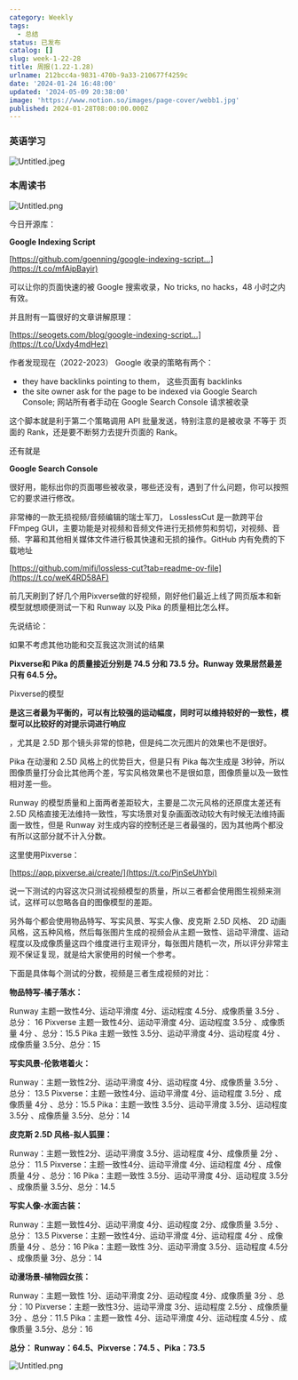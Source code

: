 ```yaml
---
category: Weekly
tags:
  - 总结
status: 已发布
catalog: []
slug: week-1-22-28
title: 周报(1.22-1.28)
urlname: 212bcc4a-9831-470b-9a33-210677f4259c
date: '2024-01-24 16:48:00'
updated: '2024-05-09 20:38:00'
image: 'https://www.notion.so/images/page-cover/webb1.jpg'
published: 2024-01-28T08:00:00.000Z
---
```


### 英语学习


![Untitled.jpeg](https://prod-files-secure.s3.us-west-2.amazonaws.com/5d24fe63-e567-4804-86f9-9fdc62e13082/13f89310-e18e-4344-b5f8-95c58ff07f1e/Untitled.jpeg?X-Amz-Algorithm=AWS4-HMAC-SHA256&X-Amz-Content-Sha256=UNSIGNED-PAYLOAD&X-Amz-Credential=ASIAZI2LB466XYWI7B5E%2F20250415%2Fus-west-2%2Fs3%2Faws4_request&X-Amz-Date=20250415T213457Z&X-Amz-Expires=3600&X-Amz-Security-Token=IQoJb3JpZ2luX2VjEKv%2F%2F%2F%2F%2F%2F%2F%2F%2F%2FwEaCXVzLXdlc3QtMiJHMEUCIHZW3Swbc3Oq%2BnlfofG5%2FIPhNzwKDuSb5%2BK95hFyir1MAiEAjlpbzy%2FDc8s0hpZtef6U3mTlOevft4Joybx1somijMcq%2FwMINBAAGgw2Mzc0MjMxODM4MDUiDPytyujB1634v6bC8SrcA5C1i%2BZGUN8kYHOhg1MPvIs3l5SGdPb2a6AJZb6I5oUL%2FaKbN6Vlfv2cKh%2FmSvls2uH%2BdQ7z1Mp2efRldqCviVCTFBGMG965EDNI17iDkZ0JowpYNw6nnYhOyJbN9EkoZ0UG5zzcMmIzL0XDaNuralIl8nrWRpDSw0h4NIeWTYx7PEuZIgJMG8UzXkrmsGiB0GTHiOOPwuk9mAXJYopFeeA1mkYDO8jd0TCxUyiM8Jjq9iOhACi36bkxrNaDgVP2Cz%2BRnkwFUM%2FcHAn6esAHYeWUvW8IHS05hJd26hO3Ff%2B5hzUJoD8OzEc0K6mdtcvaZWUtE%2FtiSYHPVunTM8RYmgOWW8s7xcj0PDbJnGx2AIbiIN7hda%2Fw%2FS7DrNdHULHgzJQIWgmjY5KSZogrZN8yLqu%2FhaeCCsJ%2Ff7%2FugaOuyXSh2ZyEZGUi23VINjWyb611Ma2EzX8%2FRttq30kuWb%2FDp3vfP%2Fp%2Bv4%2FHHaq73ZOH4esNXXEc7NcUFGExoWVaxgdIlAmxLgvr4J%2BsNuq2IRlLs1lmlw1f%2BfojIGfQzd%2FWIaoUQIGgTY0p190ba1GaTyKdbN9BXER2SU8o4S81jnKW77ecPwyN0KL5G149p80HyxWSMQNibkCriILgGu4RMLPV%2Br8GOqUB4H060XNA%2BoUFGNWRIKFN7WsbTWLZ5CNIiSZ39LAdVmJ%2F83zYgrcwvBTw74gYkWvMmON9XXLYC3nO2iCTw0s7WbhkzRbMX8u%2Fnsgv2jPrQt%2Fx%2BjwkwTCTZffAhYv8L5s7SL0bAHYHG8Fq7E4rRzpUHcCoCqdjbJZJf8zrkhgyQ%2BbrwlRiMjM3JC7zknnzDxoVU%2FQRoP7MLS%2FeofnuPogJQP7QlVrt&X-Amz-Signature=837a562afb46c9f29eff7858de68a570a9728ab886300ffdc832ca16fce1dcb3&X-Amz-SignedHeaders=host&x-id=GetObject)


### 本周读书


![Untitled.png](https://prod-files-secure.s3.us-west-2.amazonaws.com/5d24fe63-e567-4804-86f9-9fdc62e13082/4230a01f-03e6-45a7-9f78-5892b7e77e85/Untitled.png?X-Amz-Algorithm=AWS4-HMAC-SHA256&X-Amz-Content-Sha256=UNSIGNED-PAYLOAD&X-Amz-Credential=ASIAZI2LB466XYWI7B5E%2F20250415%2Fus-west-2%2Fs3%2Faws4_request&X-Amz-Date=20250415T213457Z&X-Amz-Expires=3600&X-Amz-Security-Token=IQoJb3JpZ2luX2VjEKv%2F%2F%2F%2F%2F%2F%2F%2F%2F%2FwEaCXVzLXdlc3QtMiJHMEUCIHZW3Swbc3Oq%2BnlfofG5%2FIPhNzwKDuSb5%2BK95hFyir1MAiEAjlpbzy%2FDc8s0hpZtef6U3mTlOevft4Joybx1somijMcq%2FwMINBAAGgw2Mzc0MjMxODM4MDUiDPytyujB1634v6bC8SrcA5C1i%2BZGUN8kYHOhg1MPvIs3l5SGdPb2a6AJZb6I5oUL%2FaKbN6Vlfv2cKh%2FmSvls2uH%2BdQ7z1Mp2efRldqCviVCTFBGMG965EDNI17iDkZ0JowpYNw6nnYhOyJbN9EkoZ0UG5zzcMmIzL0XDaNuralIl8nrWRpDSw0h4NIeWTYx7PEuZIgJMG8UzXkrmsGiB0GTHiOOPwuk9mAXJYopFeeA1mkYDO8jd0TCxUyiM8Jjq9iOhACi36bkxrNaDgVP2Cz%2BRnkwFUM%2FcHAn6esAHYeWUvW8IHS05hJd26hO3Ff%2B5hzUJoD8OzEc0K6mdtcvaZWUtE%2FtiSYHPVunTM8RYmgOWW8s7xcj0PDbJnGx2AIbiIN7hda%2Fw%2FS7DrNdHULHgzJQIWgmjY5KSZogrZN8yLqu%2FhaeCCsJ%2Ff7%2FugaOuyXSh2ZyEZGUi23VINjWyb611Ma2EzX8%2FRttq30kuWb%2FDp3vfP%2Fp%2Bv4%2FHHaq73ZOH4esNXXEc7NcUFGExoWVaxgdIlAmxLgvr4J%2BsNuq2IRlLs1lmlw1f%2BfojIGfQzd%2FWIaoUQIGgTY0p190ba1GaTyKdbN9BXER2SU8o4S81jnKW77ecPwyN0KL5G149p80HyxWSMQNibkCriILgGu4RMLPV%2Br8GOqUB4H060XNA%2BoUFGNWRIKFN7WsbTWLZ5CNIiSZ39LAdVmJ%2F83zYgrcwvBTw74gYkWvMmON9XXLYC3nO2iCTw0s7WbhkzRbMX8u%2Fnsgv2jPrQt%2Fx%2BjwkwTCTZffAhYv8L5s7SL0bAHYHG8Fq7E4rRzpUHcCoCqdjbJZJf8zrkhgyQ%2BbrwlRiMjM3JC7zknnzDxoVU%2FQRoP7MLS%2FeofnuPogJQP7QlVrt&X-Amz-Signature=527954fbfac83680c743d73aef7966d20ca8ee4a1263fbe3ed4f903b57529dee&X-Amz-SignedHeaders=host&x-id=GetObject)


今日开源库：


**Google Indexing Script**


[https://github.com/goenning/google-indexing-script…](https://t.co/mfAipBayir)


可以让你的页面快速的被 Google 搜索收录，No tricks, no hacks，48 小时之内有效。

并且附有一篇很好的文章讲解原理：


[https://seogets.com/blog/google-indexing-script…](https://t.co/Uxdy4mdHez)


作者发现现在（2022-2023） Google 收录的策略有两个：

- they have backlinks pointing to them， 这些页面有 backlinks
- the site owner ask for the page to be indexed via Google Search Console; 网站所有者手动在 Google Search Console 请求被收录

这个脚本就是利于第二个策略调用 API 批量发送，特别注意的是被收录 不等于 页面的 Rank，还是要不断努力去提升页面的 Rank。

还有就是


**Google Search Console**


很好用，能标出你的页面哪些被收录，哪些还没有，遇到了什么问题，你可以按照它的要求进行修改。


非常棒的一款无损视频/音频编辑的瑞士军刀， LosslessCut 是一款跨平台 FFmpeg GUI，主要功能是对视频和音频文件进行无损修剪和剪切，对视频、音频、字幕和其他相关媒体文件进行极其快速和无损的操作。GitHub 内有免费的下载地址


[https://github.com/mifi/lossless-cut?tab=readme-ov-file](https://t.co/weK4RD58AF)


前几天刷到了好几个用Pixverse做的好视频，刚好他们最近上线了网页版本和新模型就想顺便测试一下和 Runway 以及 Pika 的质量相比怎么样。

先说结论：

如果不考虑其他功能和交互我这次测试的结果


**Pixverse和 Pika 的质量接近分别是 74.5 分和 73.5 分。Runway 效果居然最差只有 64.5 分。**


Pixverse的模型


**是这三者最为平衡的，可以有比较强的运动幅度，同时可以维持较好的一致性，模型可以比较好的对提示词进行响应**


，尤其是 2.5D 那个镜头非常的惊艳，但是纯二次元图片的效果也不是很好。

Pika 在动漫和 2.5D 风格上的优势巨大，但是只有 Pika 每次生成是 3秒钟，所以图像质量打分会比其他两个差，写实风格效果也不是很如意，图像质量以及一致性相对差一些。

Runway 的模型质量和上面两者差距较大，主要是二次元风格的还原度太差还有 2.5D 风格直接无法维持一致性，写实场景对复杂画面改动较大有时候无法维持画面一致性，但是 Runway 对生成内容的控制还是三者最强的，因为其他两个都没有所以这部分就不计入分数。

这里使用Pixverse：


[https://app.pixverse.ai/create/](https://t.co/PjnSeUhYbi)


说一下测试的内容这次只测试视频模型的质量，所以三者都会使用图生视频来测试，这样可以忽略各自的图像模型的差距。

另外每个都会使用物品特写、写实风景、写实人像、皮克斯 2.5D 风格、 2D 动画风格，这五种风格，然后每张图片生成的视频会从主题一致性、运动平滑度、运动程度以及成像质量这四个维度进行主观评分，每张图片随机一次，所以评分非常主观不保证复现，就是给大家使用的时候一个参考。

下面是具体每个测试的分数，视频是三者生成视频的对比：


**物品特写-橘子落水：**


Runway   主题一致性4分、运动平滑度 4分、运动程度 4.5分、成像质量 3.5分 、总分： 16
Pixverse 主题一致性4分、运动平滑度 4分、运动程度 3.5分 、成像质量 4分 、总分：15.5
Pika 主题一致性 3.5分、运动平滑度 4分、运动程度 4分 、成像质量 3.5分、总分：15


**写实风景-伦敦塔着火：**


Runway：主题一致性2分、运动平滑度 4分、运动程度 4分、成像质量 3.5分 、总分： 13.5
Pixverse：主题一致性4分、运动平滑度 4分、运动程度 3.5分 、成像质量 4分 、总分：15.5
Pika：主题一致性 3.5分、运动平滑度 3.5分、运动程度 3.5分 、成像质量 3.5分、总分：14


**皮克斯 2.5D 风格-拟人狐狸：**


Runway：主题一致性2分、运动平滑度 3.5分、运动程度 4分、成像质量 2分 、总分： 11.5
Pixverse：主题一致性4分、运动平滑度 4分、运动程度 4分 、成像质量 4分 、总分：16
Pika：主题一致性 3.5分、运动平滑度 4分、运动程度 3.5分 、成像质量 3.5分、总分：14.5


**写实人像-水面古装：**


Runway：主题一致性4分、运动平滑度 4分、运动程度 2分、成像质量 3.5分 、总分： 13.5
Pixverse：主题一致性4分、运动平滑度 4分、运动程度 4分 、成像质量 4分 、总分：16
Pika：主题一致性 3分、运动平滑度 3.5分、运动程度 4.5分 、成像质量 3分、总分：14


**动漫场景-植物园女孩：**


Runway：主题一致性 1分、运动平滑度 2分、运动程度 4分、成像质量 3分 、总分：10
Pixverse：主题一致性3分、运动平滑度 3分、运动程度 2.5分 、成像质量 3分 、总分：11.5
Pika：主题一致性 4分、运动平滑度 4分、运动程度 4.5分 、成像质量 3.5分、总分：16


**总分： Runway：64.5、Pixverse：74.5 、Pika：73.5**


![Untitled.png](https://prod-files-secure.s3.us-west-2.amazonaws.com/5d24fe63-e567-4804-86f9-9fdc62e13082/8e04e5ad-2b05-4144-8058-53bf010acfd3/Untitled.png?X-Amz-Algorithm=AWS4-HMAC-SHA256&X-Amz-Content-Sha256=UNSIGNED-PAYLOAD&X-Amz-Credential=ASIAZI2LB466XYWI7B5E%2F20250415%2Fus-west-2%2Fs3%2Faws4_request&X-Amz-Date=20250415T213457Z&X-Amz-Expires=3600&X-Amz-Security-Token=IQoJb3JpZ2luX2VjEKv%2F%2F%2F%2F%2F%2F%2F%2F%2F%2FwEaCXVzLXdlc3QtMiJHMEUCIHZW3Swbc3Oq%2BnlfofG5%2FIPhNzwKDuSb5%2BK95hFyir1MAiEAjlpbzy%2FDc8s0hpZtef6U3mTlOevft4Joybx1somijMcq%2FwMINBAAGgw2Mzc0MjMxODM4MDUiDPytyujB1634v6bC8SrcA5C1i%2BZGUN8kYHOhg1MPvIs3l5SGdPb2a6AJZb6I5oUL%2FaKbN6Vlfv2cKh%2FmSvls2uH%2BdQ7z1Mp2efRldqCviVCTFBGMG965EDNI17iDkZ0JowpYNw6nnYhOyJbN9EkoZ0UG5zzcMmIzL0XDaNuralIl8nrWRpDSw0h4NIeWTYx7PEuZIgJMG8UzXkrmsGiB0GTHiOOPwuk9mAXJYopFeeA1mkYDO8jd0TCxUyiM8Jjq9iOhACi36bkxrNaDgVP2Cz%2BRnkwFUM%2FcHAn6esAHYeWUvW8IHS05hJd26hO3Ff%2B5hzUJoD8OzEc0K6mdtcvaZWUtE%2FtiSYHPVunTM8RYmgOWW8s7xcj0PDbJnGx2AIbiIN7hda%2Fw%2FS7DrNdHULHgzJQIWgmjY5KSZogrZN8yLqu%2FhaeCCsJ%2Ff7%2FugaOuyXSh2ZyEZGUi23VINjWyb611Ma2EzX8%2FRttq30kuWb%2FDp3vfP%2Fp%2Bv4%2FHHaq73ZOH4esNXXEc7NcUFGExoWVaxgdIlAmxLgvr4J%2BsNuq2IRlLs1lmlw1f%2BfojIGfQzd%2FWIaoUQIGgTY0p190ba1GaTyKdbN9BXER2SU8o4S81jnKW77ecPwyN0KL5G149p80HyxWSMQNibkCriILgGu4RMLPV%2Br8GOqUB4H060XNA%2BoUFGNWRIKFN7WsbTWLZ5CNIiSZ39LAdVmJ%2F83zYgrcwvBTw74gYkWvMmON9XXLYC3nO2iCTw0s7WbhkzRbMX8u%2Fnsgv2jPrQt%2Fx%2BjwkwTCTZffAhYv8L5s7SL0bAHYHG8Fq7E4rRzpUHcCoCqdjbJZJf8zrkhgyQ%2BbrwlRiMjM3JC7zknnzDxoVU%2FQRoP7MLS%2FeofnuPogJQP7QlVrt&X-Amz-Signature=a20108908292af5e01c1b5960bec806ae1fc837c55a9cc8c794513f56b5599b6&X-Amz-SignedHeaders=host&x-id=GetObject)

